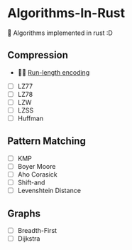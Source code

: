 # Algorithms-In-Rust
 🦀 Algorithms implemented in rust :D 

## Compression

- 🏃‍♀️ [Run-length encoding](Compression/RLE)
- [ ] LZ77
- [ ] LZ78
- [ ] LZW
- [ ] LZSS
- [ ] Huffman

## Pattern Matching
- [ ] KMP
- [ ] Boyer Moore
- [ ] Aho Corasick
- [ ] Shift-and
- [ ] Levenshtein Distance

## Graphs
- [ ] Breadth-First
- [ ] Dijkstra

